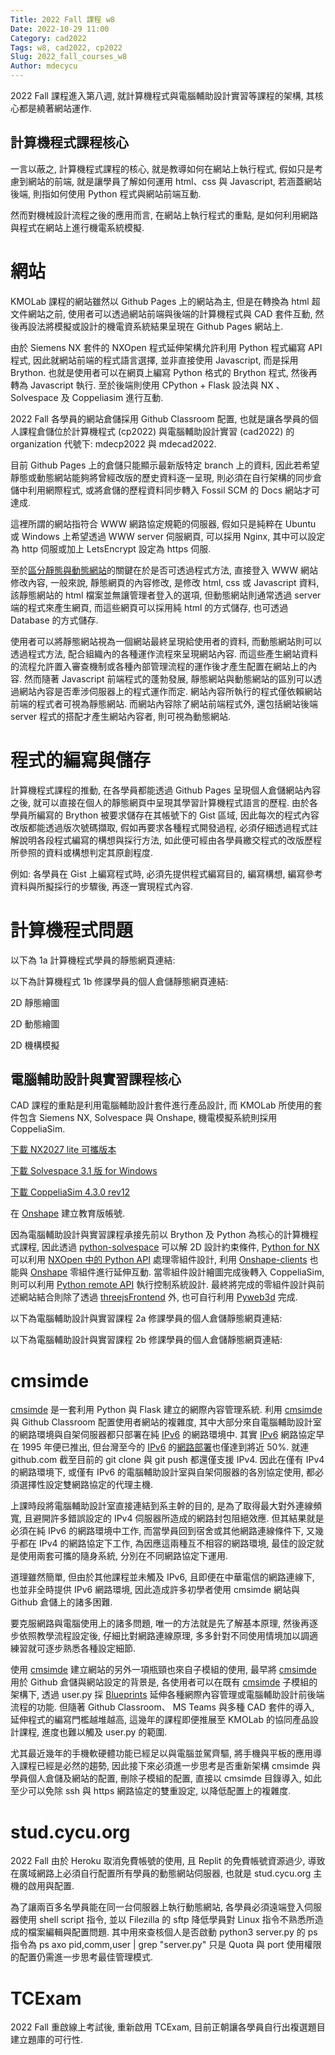 ```yaml
---
Title: 2022 Fall 課程 w8
Date: 2022-10-29 11:00
Category: cad2022
Tags: w8, cad2022, cp2022
Slug: 2022_fall_courses_w8
Author: mdecycu
---
```


2022 Fall 課程進入第八週, 就計算機程式與電腦輔助設計實習等課程的架構, 其核心都是繞著網站運作.

<!-- PELICAN_END_SUMMARY -->

計算機程式課程核心
----

一言以蔽之, 計算機程式課程的核心, 就是教導如何在網站上執行程式, 假如只是考慮到網站的前端, 就是讓學員了解如何運用 html、css 與 Javascript, 若涵蓋網站後端, 則指如何使用 Python 程式與網站前端互動.

然而對機械設計流程之後的應用而言, 在網站上執行程式的重點, 是如何利用網路與程式在網站上進行機電系統模擬.

網站
====

KMOLab 課程的網站雖然以 Github Pages 上的網站為主, 但是在轉換為 html 超文件網站之前, 使用者可以透過網站前端與後端的計算機程式與 CAD 套件互動, 然後再設法將模擬或設計的機電資系統結果呈現在 Github Pages 網站上.

由於 Siemens NX 套件的 NXOpen 程式延伸架構允許利用 Python 程式編寫 API 程式, 因此就網站前端的程式語言選擇, 並非直接使用 Javascript, 而是採用 Brython. 也就是使用者可以在網頁上編寫 Python 格式的 Brython 程式, 然後再轉為 Javascript 執行. 至於後端則使用 CPython + Flask 設法與 NX 、Solvespace 及 Coppeliasim 進行互動.

2022 Fall 各學員的網站倉儲採用 Github Classroom 配置, 也就是讓各學員的個人課程倉儲位於計算機程式 (cp2022) 與電腦輔助設計實習 (cad2022) 的 organization 代號下: mdecp2022 與 mdecad2022.

目前 Github Pages 上的倉儲只能顯示最新版特定 branch 上的資料, 因此若希望靜態或動態網站能夠將曾經改版的歷史資料逐一呈現, 則必須在自行架構的同步倉儲中利用網際程式, 或將倉儲的歷程資料同步轉入 Fossil SCM 的 Docs 網站才可達成.

這裡所謂的網站指符合 WWW 網路協定規範的伺服器, 假如只是純粹在 Ubuntu 或 Windows 上希望透過 WWW server 伺服網頁, 可以採用 Nginx, 其中可以設定為 http 伺服或加上  LetsEncrypt 設定為 https 伺服.

至於[區分靜態與動態網站]的關鍵在於是否可透過程式方法, 直接登入 WWW 網站修改內容, 一般來說, 靜態網頁的內容修改, 是修改 html, css 或 Javascript 資料, 該靜態網站的 html 檔案並無讓管理者登入的選項, 但動態網站則通常透過 server 端的程式來產生網頁, 而這些網頁可以採用純 html 的方式儲存, 也可透過 Database 的方式儲存.

使用者可以將靜態網站視為一個網站最終呈現給使用者的資料, 而動態網站則可以透過程式方法, 配合組織內的各種運作流程來呈現網站內容. 而這些產生網站資料的流程允許置入審查機制或各種內部管理流程的運作後才產生配置在網站上的內容. 然而隨著 Javascript 前端程式的蓬勃發展, 靜態網站與動態網站的區別可以透過網站內容是否牽涉伺服器上的程式運作而定. 網站內容所執行的程式僅依賴網站前端的程式者可視為靜態網站.
而網站內容除了網站前端程式外, 還包括網站後端 server 程式的搭配才產生網站內容者, 則可視為動態網站.

[區分靜態與動態網站]: https://www.wix.com/blog/2021/11/static-vs-dynamic-website/

程式的編寫與儲存
====

計算機程式課程的推動, 在各學員都能透過 Github Pages 呈現個人倉儲網站內容之後, 就可以直接在個人的靜態網頁中呈現其學習計算機程式語言的歷程. 由於各學員所編寫的 Brython 被要求儲存在其帳號下的 Gist 區域, 因此每次的程式內容改版都能透過版次號碼擷取, 假如再要求各種程式開發過程, 必須仔細透過程式註解說明各段程式編寫的構想與採行方法, 如此便可經由各學員繳交程式的改版歷程所參照的資料或構想判定其原創程度.

例如: 各學員在 Gist 上編寫程式時, 必須先提供程式編寫目的, 編寫構想, 編寫參考資料與所擬採行的步驟後, 再逐一實現程式內容. 

計算機程式問題
====
<script src="./../cmsimde/static/brython.js">
</script>
<script src="./../cmsimde/static/brython_stdlib.js"></script>
<script>
window.onload=function(){
brython({debug:1, pythonpath:['./../cmsimde/static/','./../downloads/py/']});
}
</script>
以下為 1a 計算機程式學員的靜態網頁連結:
<p id="brython_div1"></p>
<script type="text/python3">
# 從 Brython 的 browser 模組導入 document 與 html 程式庫
from browser import document, html

# 利用 document 物件, 以索引 "brython_div1" 取得已經位於 html 網頁中 id="brython_div1" 的位置, 且對應到 brython_div1 變數
brython_div1 = document["brython_div1"]
# 可以用三個單引號或三個雙引號標註多行註解
# 其中的 html 物件有許多建立 html 超文件內容的方法, 以下分別建立
# BUTTON 按鈕, BR 跳行 (break), 以及 A 網站連結 (Anchor)
# <= 是 Brython 程式語言的特殊符號, 專用於將 html 超文件資料送給網頁對應變數
"""
brython_div1 <= html.BUTTON("hello")
brython_div1 <= html.BR()
brython_div1 <= html.A("google", href="https://google.com")
"""
try:
    c = document.query["c"]
except:
    c = "1a"
# 將 1b.txt 資料從 Github Pages 網頁中取下
url = "https://mde.tw/studlist/2022fall/" + c + ".txt"
# 利用 open() 開啟網頁, 利用 read() 讀取網頁內容
# 然後利用 split() 方法, 利用跳行符號對資料進行切割, 切割後的資料結構為 list
# list 資料結構以 [] 區隔, 表示資料為數列, 其起始的索引值為 0
data = open(url).read().split("\n")
# 將每一位學員的靜態網頁共同的網路連結部分設為字串, 且與 mdecp2022 變數對應
mdecp2022 = "https://mdecp2022.github.io/site-"
# 因為取下的資料第一筆為標題, 而最後一筆為空字串, 可以利用 Brython 的數列索引取值範圍將索引 0 與最後一個數列值去除
data = data[1:-1]
# 利用 for 重複迴圈逐一取出 data 數列中的值, 然後以 \t, 也就是 tab 符號切割
count = 0
for i in data:
    count += 1
    stud = i.split("\t")
    # 第一欄位為學號
    stud_num = stud[0]
    # 第二欄未為 github 帳號
    try:
         github_acc = stud[1]
    except:
        github_acc = stud_num
    # 將靜態網頁共同連結的變數與各自的 github 帳號, 組成完整的各學員靜態網頁連結
    site = mdecp2022 + github_acc
    # 利用 A 物件產生連結, 然後放入 id="brython_div1 所在的網頁位置
    link = html.A(stud_num, href=site)
    brython_div1 <= link
    # 每一筆資料列出後, 以 break 標註跳行
    # 每一行列出五筆資料後, 跳行
    brython_div1 <= " "
    if count % 5 == 0:
        brython_div1 <= html.BR()
</script>

以下為計算機程式 1b 修課學員的個人倉儲靜態網頁連結:

<p id="brython_div2"></p>
<script type="text/python3">
# 從 Brython 的 browser 模組導入 document 與 html 程式庫
from browser import document, html

# 利用 document 物件, 以索引 "brython_div2" 取得已經位於 html 網頁中 id="brython_div2" 的位置, 且對應到 brython_div2 變數
brython_div2 = document["brython_div2"]
# 可以用三個單引號或三個雙引號標註多行註解
# 其中的 html 物件有許多建立 html 超文件內容的方法, 以下分別建立
# BUTTON 按鈕, BR 跳行 (break), 以及 A 網站連結 (Anchor)
# <= 是 Brython 程式語言的特殊符號, 專用於將 html 超文件資料送給網頁對應變數
"""
brython_div2 <= html.BUTTON("hello")
brython_div2 <= html.BR()
brython_div2 <= html.A("google", href="https://google.com")
"""
try:
    c = document.query["c"]
except:
    c = "1a"
c = "1b"
# 將 1b.txt 資料從 Github Pages 網頁中取下
url = "https://mde.tw/studlist/2022fall/" + c + ".txt"
# 利用 open() 開啟網頁, 利用 read() 讀取網頁內容
# 然後利用 split() 方法, 利用跳行符號對資料進行切割, 切割後的資料結構為 list
# list 資料結構以 [] 區隔, 表示資料為數列, 其起始的索引值為 0
data = open(url).read().split("\n")
# 將每一位學員的靜態網頁共同的網路連結部分設為字串, 且與 mdecp2022 變數對應
mdecp2022 = "https://mdecp2022.github.io/site-"
# 因為取下的資料第一筆為標題, 而最後一筆為空字串, 可以利用 Brython 的數列索引取值範圍將索引 0 與最後一個數列值去除
data = data[1:-1]
# 利用 for 重複迴圈逐一取出 data 數列中的值, 然後以 \t, 也就是 tab 符號切割
count = 0
for i in data:
    count += 1
    stud = i.split("\t")
    # 第一欄位為學號
    stud_num = stud[0]
    # 第二欄未為 github 帳號
    try:
         github_acc = stud[1]
    except:
        github_acc = stud_num
    # 將靜態網頁共同連結的變數與各自的 github 帳號, 組成完整的各學員靜態網頁連結
    site = mdecp2022 + github_acc
    # 利用 A 物件產生連結, 然後放入 id="brython_div21 所在的網頁位置
    link = html.A(stud_num, href=site)
    brython_div2 <= link
    # 每一筆資料列出後, 以 break 標註跳行
    # 每一行列出五筆資料後, 跳行
    brython_div2 <= " "
    if count % 5 == 0:
        brython_div2 <= html.BR()
</script>

2D 靜態繪圖

<p id="usa_flag"></p>
<script type="text/python3">
# 畫美國國旗
# 根據 https://en.wikipedia.org/wiki/Flag_of_the_United_States#Specifications 規格繪圖
# 導入 doc
from browser import document as doc
# 以下將利用 html 產生所需的繪圖畫布
from browser import html
# 利用 math 函式庫執行三角函數運算
import math
# height = 1, width = 1.9
width = 600
height = int(600/1.9)
canvas = html.CANVAS(width = width, height = height)
#canvas.style = {"width": "100%"}
canvas.id = "taiwan_flag"
# 將圖畫至 id 為 brython_div 的 cnavas 標註
brython_div = doc["usa_flag"]
brython_div <= canvas
# 準備繪圖畫布
canvas = doc["taiwan_flag"]
ctx = canvas.getContext("2d")

# 進行座標轉換, x 軸不變, y 軸反向且移動 canvas.height 單位光點
# ctx.setTransform(1, 0, 0, -1, 0, canvas.height)

# 以下採用 canvas 原始座標繪圖
flag_w = canvas.width
flag_h = canvas.height

# 先畫滿地紅
ctx.fillStyle='#B31942'
ctx.fillRect(0,0,flag_w,flag_h)

# 6 條白色長方形
# 每條高度 height/13
ctx.fillStyle ='#FFFFFF'
white_height = int(height/13)
whitex = 0
whitey = white_height
white_width = width
for i in range(6):
    ctx.fillRect(whitex, whitey+i*2*white_height, white_width, white_height)

# 藍色區域
blue_height = int(height*7/13)
blue_width = int(width*2/5)
bluex = 0
bluey = 0
ctx.fillStyle ='#0A3161'
ctx.fillRect(bluex, bluey, blue_width, blue_height)

# 建立畫直線函式
def draw_line(x1, y1, x2, y2, color="#ff0000"):
    ctx.beginPath()
    ctx.moveTo(x1, y1)
    ctx.lineTo(x2, y2)
    ctx.strokeStyle = color
    ctx.stroke()

# 測試畫直線函式功能
#draw_line(10, 10, 100, 100)

# 定義角度轉換為徑度變數
deg = math.pi/180.

# 建立五星繪圖函式
#x, y 為中心, r 為半徑, angle 旋轉角, solid 空心或實心, color 顏色
def star(x, y, r, angle=0, solid=False, color="#ff0000"):
    #以 x, y 為圓心, 計算五個外點
    # 圓心到水平線距離
    a = r*math.cos(72*deg)
    # a 頂點向右到內點距離
    b = (r*math.cos(72*deg)/math.cos(36*deg))*math.sin(36*deg)
    # 利用畢氏定理求內點半徑
    rin = math.sqrt(a*a + b*b)
    # 查驗 a, b 與 rin
    #print(a, b, rin)
    if solid:
        ctx.beginPath()
    # angle 角度先轉 360/10, 讓五星對正
    angle = angle + 360/10
    for i in range(5):
        xout = (x + r*math.sin((360/5)*deg*i+angle*deg))
        yout = (y + r*math.cos((360/5)*deg*i+angle*deg))
        # 外點增量 + 1
        xout2 = x + r*math.sin((360/5)*deg*(i+1)+angle*deg)
        yout2 = y + r*math.cos((360/5)*deg*(i+1)+angle*deg)
        xin = x + rin*math.sin((360/5)*deg*i+36*deg+angle*deg)
        yin = y + rin*math.cos((360/5)*deg*i+36*deg+angle*deg)
        # 查驗外點與內點座標
        #print(xout, yout, xin, yin)
        if solid:
            # 填色
            if i==0:
                ctx.moveTo(xout, yout)
                ctx.lineTo(xin, yin)
                ctx.lineTo(xout2, yout2)
            else:
                ctx.lineTo(xin, yin)
                ctx.lineTo(xout2, yout2)
        else:
            # 空心
            draw_line(xout, yout, xin, yin, color)
            # 畫空心五芒星, 無關畫線次序, 若實心則與畫線次序有關
            draw_line(xout2, yout2, xin, yin, color)
    if solid:
        ctx.fillStyle = color
        ctx.fill()

# 白色五星
white = "#FFFFFF"
# 單數排白色五星
star1x = int(blue_width/12)
star1y = int(blue_height/10)
star_radius = int(white_height*4/5/2)
# 沿 x 方向有 6 顆白色五星
# 沿 y 方向有 5 顆白色五星
inc1x = int(2*blue_width/12)
inc1y = int(2*blue_height/10)
for i in range(6):
    for j in range(5):
        star(star1x+i*inc1x, star1y+j*inc1y, star_radius, solid=True, color=white)
# 雙數排白色五星
star2x = int(blue_width/12 + blue_width/12)
star2y = int(blue_height/10 + blue_height/10)
# 沿 x 方向有 5 顆白色五星
# 沿 y 方向有 4 顆白色五星
for i in range(5):
    for j in range(4):
        star(star2x+i*inc1x, star2y+j*inc1y, star_radius, solid=True, color=white)
</script>
<script src="./../cmsimde/static/Cango-24v03-min.js"></script>
<script src="./../cmsimde/static/CangoAxes-6v01-min.js"></script>
<script src="./../cmsimde/static/gearUtils-09.js"></script>
<script src="./../cmsimde/static/SVGpathUtils-6v03-min.js"></script>
<p id="spurgear"></p>
<script type="text/python3">
# Spur Gear in Cango and gearUtils-09.js
from browser import document as doc
from browser import html
from browser import window
import browser.timer
import math
# 利用 html 建立一個 CANVAS 標註物件, 與變數 canvas 對應
canvas = html.CANVAS(width = 600, height = 400)
# 將 canvas 標註的 id 設為 "cango_gear"
canvas.id = "cango_gear"
# 將 document 中 id 為 "spurgear" 的標註
# 設為與 brython_div 變數對應
brython_div = doc["spurgear"]
# 將 canvas 標註放入 brython_div 所在位置
brython_div <= canvas
# 將頁面中 id 為 cango_gear 的 CANVAS 設為與 canvas 對應
canvas = doc["cango_gear"]
# convert Javascript objects to Brython variables
cango = window.Cango.new
circle = window.circle.new
shape = window.Shape.new
path = window.Path.new
creategeartooth = window.createGearTooth.new
svgsegs = window.SVGsegs.new
# 經由 Cango 轉換成 Brython 的 cango
# 指定將圖畫在 id="cango_gear" 的 canvas 上
cgo = cango("cango_gear")
# 以下將要使用 gearUtils-09.js 畫出正齒輪外形
# 假設齒數為 25
num = 25
# 利用 gearUtils-09 產生單一齒輪外形資料
tooth = creategeartooth(10, num, 20)
# 在 Cango 中, 只有 SVG 才能 rotate, appendPath 或 joinPath
# 將齒輪外形轉為 SVG segment
toothSVG = svgsegs(tooth)
path1 = path(toothSVG.scale(1), {"degs": 45, "x": 100, "y": 100, "strokeColor": "#606060"})
#print(path1)
# SVG list
circle = circle(50)
#print(circle)
circleSVG = svgsegs(circle)
#print(circleSVG)
# 若將 circleSVG 轉為 Cango path, 則可以用 cgo.render()
#circlePath = path(circleSVG, {"x": 100, "y": 100, "strokeColor": "#606060"})
#cgo.render(circlePath)
# svgsegs 資料可以 joinPath 或 appendPath
# joinPath 按照頭尾順序銜接
# appendPath 則無順序銜接
# 從 toothSVG 複製出單齒 SVG 資料
one = toothSVG.dup()
# 以照齒數, 逐一複製並附加在原單齒資料中
# 第一齒的資料已經在 toothSVG 中, 因此重複迴圈從 1 開始
for i in range(1, num):
    newSVG = one.rotate(360*i/num)
    toothSVG = toothSVG.appendPath(newSVG)
# 將 SVG 轉為 path 資料
#gear = path(toothSVG, {"x": 150, "y": 150, "strokeColor": "#606060"})
# path 資料可以透過 cgo.render()顯示繪圖物件
#cgo.render(gear)
# 當 circle 接外齒使用 appendPath
toothSVG = toothSVG.appendPath(circleSVG)
#print(toothSVG)
spurPath = path(toothSVG, {"x": 150, "y": 150, "strokeColor": "#606060"})
cgo.render(spurPath)
</script>
2D 動態繪圖
<p id="tetris"></p>
<script type="text/python3">
# from https://levelup.gitconnected.com/writing-tetris-in-python-2a16bddb5318
# 改為可自動執行模式
import random
# 以下為 Brython 新增
from browser import document as doc
from browser import html
import browser.timer

def intersects(game_field, x, y, game_width, game_height, game_figure_image):
    intersection = False
    for i in range(4):
        for j in range(4):
            if i * 4 + j in game_figure_image:
                if i + y > game_height - 1 or \
                        j + x > game_width - 1 or \
                        j + x < 0 or \
                        game_field[i + y][j + x] > 0:
                    intersection = True
    return intersection

def simulate(game_field, x, y, game_width, game_height, game_figure_image):
    while not intersects(game_field, x, y, game_width, game_height, game_figure_image):
        y += 1
    y -= 1

    height = game_height
    holes = 0
    filled = []
    breaks = 0
    for i in range(game_height-1, -1, -1):
        it_is_full = True
        prev_holes = holes
        for j in range(game_width):
            u = '_'
            if game_field[i][j] != 0:
                u = "x"
            for ii in range(4):
                for jj in range(4):
                    if ii * 4 + jj in game_figure_image:
                        if jj + x == j and ii + y == i:
                            u = "x"

            if u == "x" and i < height:
                height = i
            if u == "x":
                filled.append((i, j))
                for k in range(i, game_height):
                    if (k, j) not in filled:
                        holes += 1
                        filled.append((k,j))
            else:
                it_is_full = False
        if it_is_full:
            breaks += 1
            holes = prev_holes

    return holes, game_height-height-breaks

def best_rotation_position(game_field, game_figure, game_width, game_height):
    best_height = game_height
    best_holes = game_height*game_width
    best_position = None
    best_rotation = None

    for rotation in range(len(game_figure.figures[game_figure.type])):
        fig = game_figure.figures[game_figure.type][rotation]
        for j in range(-3, game_width):
            if not intersects(
                    game_field,
                    j,
                    0,
                    game_width,
                    game_height,
                    fig):
                holes, height = simulate(
                    game_field,
                    j,
                    0,
                    game_width,
                    game_height,
                    fig
                )
                if best_position is None or best_holes > holes or \
                    best_holes == holes and best_height > height:
                    best_height = height
                    best_holes = holes
                    best_position = j
                    best_rotation = rotation
    return best_rotation, best_position

# 建立一個自動執行的函式
# step 1
'''
def run_ai():
    game.rotate()
'''
#step 2
def run_ai(game_field, game_figure, game_width, game_height):
    rotation, position = best_rotation_position(game_field, game_figure, game_width, game_height)
    if game_figure.rotation != rotation:
        game.rotate()
    elif game_figure.x < position:
        game.go_side(1)
    elif game_figure.x > position:
        game.go_side(-1)
    else:
        game.go_space()

# 利用 html 建立一個 CANVAS 標註物件, 與變數 canvas 對應
canvas = html.CANVAS(width = 400, height = 500, id="canvas")
brython_div = doc["tetris"]
brython_div <= canvas
ctx = canvas.getContext("2d")

colors = [
    (0, 0, 0),
    (120, 37, 179),
    (100, 179, 179),
    (80, 34, 22),
    (80, 134, 22),
    (180, 34, 22),
    (180, 34, 122),
]


class Figure:
    x = 0
    y = 0

    figures = [
        [[1, 5, 9, 13], [4, 5, 6, 7]],
        [[4, 5, 9, 10], [2, 6, 5, 9]],
        [[6, 7, 9, 10], [1, 5, 6, 10]],
        [[1, 2, 5, 9], [0, 4, 5, 6], [1, 5, 9, 8], [4, 5, 6, 10]],
        [[1, 2, 6, 10], [5, 6, 7, 9], [2, 6, 10, 11], [3, 5, 6, 7]],
        [[1, 4, 5, 6], [1, 4, 5, 9], [4, 5, 6, 9], [1, 5, 6, 9]],
        [[1, 2, 5, 6]],
    ]

    def __init__(self, x, y):
        self.x = x
        self.y = y
        self.type = random.randint(0, len(self.figures) - 1)
        self.color = random.randint(1, len(colors) - 1)
        self.rotation = 0

    def image(self):
        return self.figures[self.type][self.rotation]

    def rotate(self):
        self.rotation = (self.rotation + 1) % len(self.figures[self.type])


class Tetris:
    level = 2
    score = 0
    state = "start"
    field = []
    height = 0
    width = 0
    x = 100
    y = 60
    zoom = 20
    figure = None

    def __init__(self, height, width):
        self.height = height
        self.width = width
        self.field = []
        self.score = 0
        self.state = "start"
        for i in range(height):
            new_line = []
            for j in range(width):
                # 起始時每一個都填入 0
                new_line.append(0)
            self.field.append(new_line)

    def new_figure(self):
        self.figure = Figure(3, 0)

    def intersects(self):
        intersection = False
        for i in range(4):
            for j in range(4):
                if i * 4 + j in self.figure.image():
                    # block 到達底部, 左右兩邊界, 或該座標有其他 block
                    if i + self.figure.y > self.height - 1 or \
                            j + self.figure.x > self.width - 1 or \
                            j + self.figure.x < 0 or \
                            self.field[i + self.figure.y][j + self.figure.x] > 0:
                        intersection = True
        return intersection

    def break_lines(self):
        lines = 0
        for i in range(1, self.height):
            zeros = 0
            for j in range(self.width):
                if self.field[i][j] == 0:
                    zeros += 1
            if zeros == 0:
                lines += 1
                for i1 in range(i, 1, -1):
                    for j in range(self.width):
                        self.field[i1][j] = self.field[i1 - 1][j]
        self.score += lines ** 2

    def go_space(self):
        while not self.intersects():
            self.figure.y += 1
        self.figure.y -= 1
        self.freeze()

    def go_down(self):
        self.figure.y += 1
        if self.intersects():
            self.figure.y -= 1
            self.freeze()

    def freeze(self):
        for i in range(4):
            for j in range(4):
                if i * 4 + j in self.figure.image():
                    self.field[i + self.figure.y][j + self.figure.x] = self.figure.color
        self.break_lines()
        self.new_figure()
        if self.intersects():
            self.state = "gameover"

    def go_side(self, dx):
        old_x = self.figure.x
        self.figure.x += dx
        if self.intersects():
            self.figure.x = old_x

    def rotate(self):
        old_rotation = self.figure.rotation
        self.figure.rotate()
        if self.intersects():
            self.figure.rotation = old_rotation

# Define some colors
# from https://stackoverflow.com/questions/3380726/converting-a-rgb-color-tuple-to-a-six-digit-code
BLACK = '#%02x%02x%02x' % (0, 0, 0)
WHITE = '#%02x%02x%02x' % (255, 255, 255)
GRAY = '#%02x%02x%02x' % (128, 128, 128)
RED = '#%02x%02x%02x' % (255, 0, 0)

done = False
fps = 5
game = Tetris(20, 10)
counter = 0

pressing_down = False

def key_down(eve):
    key = eve.keyCode
    #if event.type == pygame.QUIT:
    # 32 is pause
    if key == 32:
        done = True
    # 82 is r key to rotate
    if key == 82:
        game.rotate()
    # 40 is down key
    if key == 40:
        pressing_down = True
    # 37 is left key
    if key == 37:
        game.go_side(-1)
    # 39 is right key
    if key == 39:
        game.go_side(1)
    # 68 is d key to move block to bottom
    if key == 68:
        game.go_space()
    # 27 is escape
    # reset the game
    if key == 27:
        # clear the previous score
        ctx.fillStyle = WHITE
        ctx.fillRect( 100, 0, 200, 50)
        game.__init__(20, 10)

def key_up(eve):
    key = eve.keyCode
    # 40 is down key
    if key == 40:
        pressing_down = False

#while not done:
def do_game():
    global counter
    if game.figure is None:
        game.new_figure()
    counter += 1
    if counter > 100000:
        counter = 0
    if counter % (fps // game.level // 2) == 0 or pressing_down:
        if game.state == "start":
            game.go_down()
            run_ai(game.field, game.figure, game.width, game.height)
    
    for i in range(game.height):
        for j in range(game.width):
            ctx.fillStyle = WHITE
            #ctx.scale(game.zoom, game.zoom)
            ctx.fillRect(game.x + game.zoom * j, game.y + game.zoom * i, game.zoom, game.zoom)
            if game.field[i][j] > 0:
                ctx.fillStyle = '#%02x%02x%02x' % colors[game.field[i][j]]
                ctx.fillRect(game.x + game.zoom * j + 1, game.y + game.zoom * i + 1, game.zoom - 2, game.zoom - 1)
            ctx.lineWidth = 1
            ctx.strokeStyle = GRAY
            ctx.beginPath()
            ctx.rect(game.x + game.zoom * j, game.y + game.zoom * i, game.zoom, game.zoom)
            ctx.stroke()
    if game.figure is not None:
        for i in range(4):
            for j in range(4):
                p = i * 4 + j
                if p in game.figure.image():
                    ctx.fillStyle = '#%02x%02x%02x' % colors[game.figure.color]
                    ctx.fillRect(game.x + game.zoom * (j + game.figure.x) + 1,
                                      game.y + game.zoom * (i + game.figure.y) + 1,
                                      game.zoom - 2, game.zoom - 2)

# score and Game Over scripts from https://s40723245.github.io/wcm2022
    # 宣告文字的大小為36px
    ctx.font = '36px serif'
    # 宣告文字顏色為黑色
    ctx.fillStyle = BLACK
    # 將分數顯示在遊戲區上方, 座標為(10, 50), 並設定變數為text
    ctx.fillText('Score:'+ str(game.score), 10,50)
    
    # 宣告變數int = 1 ，如果分數大於int，則畫布清掉原本的分數填上新的得分分數
    int = 1
    if game.score >= int:
        ctx.fillStyle = WHITE
        ctx.fillRect( 100, 0, 200, 50)
        ctx.fillStyle = BLACK
        ctx.fillText(str(game.score), 108,50)
    
    # 如果遊戲狀態為gameover，顯示Game Over及Press ESC，並將文字設定為紅色
    if game.state == "gameover":
        ctx.fillStyle = RED
        ctx.fillText("Game Over", 100, 200)
        ctx.fillText("Press ESC", 105, 265)
        ctx.fillStyle = WHITE
        ctx.fillRect( 100, 0, 200, 50)
        game.__init__(20, 10)

doc.addEventListener("keydown", key_down)
doc.addEventListener("keyup", key_up)
browser.timer.set_interval(do_game, fps)
</script>
2D 機構模擬
<script src="./../cmsimde/static/sylvester.js"></script>
<script src="./../cmsimde/static/PrairieDraw.js"></script>

<p id="fourbar"></p>
<script type="text/python3">
# make canvas 600x400
from browser import document as doc
from browser import window
from browser import timer
from browser import html
import math

# 建立 fourbar canvas
canvas = html.CANVAS(width = 600, height = 400)
canvas.id = "fourbar1"
brython_div = doc["fourbar"]
brython_div <= canvas
# 準備繪圖畫布
canvas = doc["fourbar1"]

# 建立 buttons
brython_div <= html.BUTTON("啟動", id="power")
brython_div <= html.BUTTON("反向", id="reverse")

# 利用 window 擷取 PrairieDraw 程式庫變數物件, 然後以 JSConstructor 函式轉為 Brython 變數
pdraw = window.PrairieDraw.new
# 利用 window 擷取 PrairieDrawAnim 程式庫變數物件, 然後以 JSConstructor 函式轉為 Brython 變數
PrairieDrawAnim = window.PrairieDrawAnim.new

# 利用 window 擷取 sylvester 程式庫變數物件 Vector, 並將其 create 方法直接轉為 Brython 變數
# 在 sylvester 中的 $V 簡化變數無法直接在 Brython 程式中引用
vector = window.Vector.create.new
 
# 在 "fourbar" 畫布中建立 panim 動態模擬案例
panim = PrairieDrawAnim("fourbar1")

# 平面連桿繪圖以 t = 0 起始
t = 0
# 控制轉動方向變數
direction = True
 
# 繪製不同 t 時間下的平面連桿
def draw():
    global t, direction, fast
    # 設定模擬繪圖範圍
    panim.setUnits(6, 6)
    # 設定箭頭線寬
    panim.setProp("arrowLineWidthPx",2)
 
    # 起始變數設定
    omega = 1
    length_bar1 = 1
    length_bar2 = 26/18
    length_bar3 = 2
    length_base = 40/18
    time = 0
 
    # 畫出地面直線
    G = vector([0, -0.5])
    panim.ground(G, vector([0, 1]), 10)
 
    # 連桿長度與角度計算
    A = t*omega # "theta"
    AD = length_bar1 #length of left bar
    AB = length_base #distance between two stationary pivots
    BC = length_bar3 #length of right bar
    CD = length_bar2 #length of middle bar
    BD = math.sqrt(AD*AD + AB*AB - 2*AD*AB*math.cos(A))
    C = math.acos((BC*BC + CD*CD - BD*BD)/(2*BC*CD))
    ABD = math.asin(CD * math.sin(C) / BD)
    DBC = math.asin(AD * math.sin(A) / BD)
    B = ABD + DBC
    D = math.pi - B - C
 
    # draw pivot
    pivot_left = vector([AB/-2, 0])
    pivot_right = vector([AB/2, 0])
    panim.pivot(vector([pivot_left.e(1), -0.5]), pivot_left, 0.5)
    panim.pivot(vector([pivot_right.e(1), -0.5]), pivot_right, 0.5)
 
    # 儲存轉換矩陣
    panim.save()
    #FIRST BAR
    panim.translate(pivot_left)
    panim.rotate(A)
    panim.rod(vector([0,0]), vector([AD,0]), 0.25)
    panim.point(vector([0,0]))
 
    #SECOND BAR
    panim.translate(vector([AD,0]))
    panim.rotate(A*-1)  #"undo" the original A rotation
    panim.rotate(D)     #rotate by D only
    panim.rod(vector([0,0]), vector([CD,0]), 0.25)
    panim.point(vector([0,0]))
 
    #THIRD BAR
    panim.translate(vector([CD,0]))
    panim.rotate(math.pi+C)
    panim.rod(vector([0,0]), vector([BC,0]), 0.25)
    panim.point(vector([0,0]))
    # 回復原先的轉換矩陣
    panim.restore()
 
    panim.point(vector([pivot_right.e(1), 0]))
    # 時間增量
    if direction == True:
        t += 0.08
    else:
        t += -0.08
 
# 先畫出 t = 0 的連桿機構
draw()
 
# 將 anim 設為 None
anim = None
 
def launchAnimation(ev):
    global anim
    # 初始啟動, anim 為 None
    if anim is None:
        # 每 0.08 秒執行一次 draw 函式繪圖
        anim = timer.set_interval(draw, 80)
        # 初始啟動後, 按鈕文字轉為"暫停"
        doc['power'].text = '暫停'
    elif anim == 'hold':
        # 當 anim 為 'hold' 表示曾經暫停後的啟動, 因此持續以 set_interval() 持續旋轉, 且將 power 文字轉為"暫停"
        anim = timer.set_interval(draw, 80)
        doc['power'].text = '暫停'
    else:
        # 初始啟動後, 使用者再按 power, 此時 anim 非 None 也不是 'hold', 因此會執行 clear_interval() 暫停
        # 且將 anim 變數設為 'hold', 且 power 文字轉為"繼續"
        timer.clear_interval(anim)
        anim = 'hold'
        doc['power'].text = '繼續'
 
def reverse(ev):
    global anim, direction
    # 當 anim 為 hold 時, 按鈕無效
    if anim != "hold":
        if direction == True:
            direction = False
        else:
            direction = True
 
doc["power"].bind("click", launchAnimation)
doc["reverse"].bind("click", reverse)
</script>

電腦輔助設計與實習課程核心
----

CAD 課程的重點是利用電腦輔助設計套件進行產品設計, 而 KMOLab 所使用的套件包含 Siemens NX, Solvespace 與 Onshape, 機電模擬系統則採用 CoppeliaSim.

[下載 NX2027 lite 可攜版本]

[下載 Solvespace 3.1 版 for Windows]

[下載 CoppeliaSim 4.3.0 rev12]

在 [Onshape] 建立教育版帳號.

[下載 NX2027 lite 可攜版本]: https://nfuedu.sharepoint.com/:u:/s/cad2022/EclS-NMhqJ9JvCa-pIQ_jMsBOLhmGLdxH5xv7JH8CHQMug?e=SMFg8L
[下載 Solvespace 3.1 版 for Windows]: https://github.com/solvespace/solvespace/releases/download/v3.1/solvespace.exe
[Onshape]: https://www.onshape.com/en/education/
[下載 CoppeliaSim 4.3.0 rev12]: https://nfuedu.sharepoint.com/:u:/s/cad2022/EWdB5MhlZRJKjt5UiNRebR8BXb3xB2g0Bbg0JZHSNqpmLA?e=h5cEIV

因為電腦輔助設計與實習課程承接先前以 Brython 及 Python 為核心的計算機程式課程, 因此透過 [python-solvespace] 可以解 2D 設計約束條件, [Python for NX] 可以利用 [NXOpen 中的 Python API] 處理零組件設計, 利用 [Onshape-clients] 也能與 [Onshape] 零組件進行延伸互動. 當零組件設計繪圖完成後轉入 CoppeliaSim, 則可以利用 [Python remote API] 執行控制系統設計. 最終將完成的零組件設計與前述網站結合則除了透過 [threejsFrontend] 外, 也可自行利用 [Pyweb3d] 完成.

[python-solvespace]: https://pypi.org/project/python-solvespace/
[Python for NX]: https://mde.tw/content/Python%20for%20NX.html
[Onshape-clients]: https://github.com/onshape-public/onshape-clients
[NXOpen 中的 Python API]: https://docs.plm.automation.siemens.com/data_services/resources/nx/12/nx_api/custom/en_US/nxopen_python_ref/index.html
[Python remote API]: https://www.coppeliarobotics.com/helpFiles/en/remoteApiFunctionsPython.htm
[Pyweb3d]: https://github.com/mdecycu/pyweb3d
[threejsFrontend]: https://github.com/CoppeliaRobotics/threejsFrontend

以下為電腦輔助設計與實習課程 2a 修課學員的個人倉儲靜態網頁連結:

<p id="brython_div3"></p>
<script type="text/python3">
# 從 Brython 的 browser 模組導入 document 與 html 程式庫
from browser import document, html

# 利用 document 物件, 以索引 "brython_div3" 取得已經位於 html 網頁中 id="brython_div3" 的位置, 且對應到 brython_div3 變數
brython_div3 = document["brython_div3"]
# 可以用三個單引號或三個雙引號標註多行註解
# 其中的 html 物件有許多建立 html 超文件內容的方法, 以下分別建立
# BUTTON 按鈕, BR 跳行 (break), 以及 A 網站連結 (Anchor)
# <= 是 Brython 程式語言的特殊符號, 專用於將 html 超文件資料送給網頁對應變數
"""
brython_div3 <= html.BUTTON("hello")
brython_div3 <= html.BR()
brython_div3 <= html.A("google", href="https://google.com")
"""
try:
    c = document.query["c"]
except:
    c = "1a"
c = "2a"
# 將 1b.txt 資料從 Github Pages 網頁中取下
url = "https://mde.tw/studlist/2022fall/" + c + ".txt"
# 利用 open() 開啟網頁, 利用 read() 讀取網頁內容
# 然後利用 split() 方法, 利用跳行符號對資料進行切割, 切割後的資料結構為 list
# list 資料結構以 [] 區隔, 表示資料為數列, 其起始的索引值為 0
data = open(url).read().split("\n")
# 將每一位學員的靜態網頁共同的網路連結部分設為字串, 且與 mdecad2022 變數對應
mdecad2022 = "https://mdecad2022.github.io/site-"
# 因為取下的資料第一筆為標題, 而最後一筆為空字串, 可以利用 Brython 的數列索引取值範圍將索引 0 與最後一個數列值去除
data = data[1:-1]
# 利用 for 重複迴圈逐一取出 data 數列中的值, 然後以 \t, 也就是 tab 符號切割
count = 0
for i in data:
    count += 1
    stud = i.split("\t")
    # 第一欄位為學號
    stud_num = stud[0]
    # 第二欄未為 github 帳號
    try:
        github_acc = stud[1]
        #print(stud_num, github_acc)
        # 若沒有找到 github 帳號, 以學號作為帳號
    except:
        github_acc = stud_num
    # 將靜態網頁共同連結的變數與各自的 github 帳號, 組成完整的各學員靜態網頁連結
    site = mdecad2022 + github_acc
    # 利用 A 物件產生連結, 然後放入 id="brython_div21 所在的網頁位置
    link = html.A(stud_num, href=site)
    brython_div3 <= link
    # 每一筆資料列出後, 以 break 標註跳行
    # 每一行列出五筆資料後, 跳行
    brython_div3 <= " "
    if count % 5 == 0:
        brython_div3 <= html.BR()
</script>

以下為電腦輔助設計與實習課程 2b 修課學員的個人倉儲靜態網頁連結:

<p id="brython_div4"></p>
<script type="text/python3">
# 從 Brython 的 browser 模組導入 document 與 html 程式庫
from browser import document, html

# 利用 document 物件, 以索引 "brython_div3" 取得已經位於 html 網頁中 id="brython_div3" 的位置, 且對應到 brython_div3 變數
brython_div3 = document["brython_div4"]
# 可以用三個單引號或三個雙引號標註多行註解
# 其中的 html 物件有許多建立 html 超文件內容的方法, 以下分別建立
# BUTTON 按鈕, BR 跳行 (break), 以及 A 網站連結 (Anchor)
# <= 是 Brython 程式語言的特殊符號, 專用於將 html 超文件資料送給網頁對應變數
"""
brython_div3 <= html.BUTTON("hello")
brython_div3 <= html.BR()
brython_div3 <= html.A("google", href="https://google.com")
"""
try:
    c = document.query["c"]
except:
    c = "1a"
c = "2b"
# 將 1b.txt 資料從 Github Pages 網頁中取下
url = "https://mde.tw/studlist/2022fall/" + c + ".txt"
# 利用 open() 開啟網頁, 利用 read() 讀取網頁內容
# 然後利用 split() 方法, 利用跳行符號對資料進行切割, 切割後的資料結構為 list
# list 資料結構以 [] 區隔, 表示資料為數列, 其起始的索引值為 0
data = open(url).read().split("\n")
# 將每一位學員的靜態網頁共同的網路連結部分設為字串, 且與 mdecad2022 變數對應
mdecad2022 = "https://mdecad2022.github.io/site-"
# 因為取下的資料第一筆為標題, 而最後一筆為空字串, 可以利用 Brython 的數列索引取值範圍將索引 0 與最後一個數列值去除
data = data[1:-1]
# 利用 for 重複迴圈逐一取出 data 數列中的值, 然後以 \t, 也就是 tab 符號切割
count = 0
for i in data:
    count += 1
    stud = i.split("\t")
    # 第一欄位為學號
    stud_num = stud[0]
    # 第二欄未為 github 帳號
    try:
        github_acc = stud[1]
        #print(stud_num, github_acc)
        # 若沒有找到 github 帳號, 以學號作為帳號
    except:
        github_acc = stud_num
    # 將靜態網頁共同連結的變數與各自的 github 帳號, 組成完整的各學員靜態網頁連結
    site = mdecad2022 + github_acc
    # 利用 A 物件產生連結, 然後放入 id="brython_div21 所在的網頁位置
    link = html.A(stud_num, href=site)
    brython_div3 <= link
    # 每一筆資料列出後, 以 break 標註跳行
    # 每一行列出五筆資料後, 跳行
    brython_div3 <= " "
    if count % 5 == 0:
        brython_div3 <= html.BR()
</script>

cmsimde
====

[cmsimde] 是一套利用 Python 與 Flask 建立的網際內容管理系統. 利用 [cmsimde] 與 Github Classroom 配置使用者網站的複雜度, 其中大部分來自電腦輔助設計室的網路環境與自架伺服器都只部署在純 [IPv6] 的網路環境中. 其實 [IPv6] 網路協定早在 1995 年便已推出, 但台灣至今的 [IPv6] 的[網路部署]也僅達到將近 50%. 就連 github.com 截至目前的 git clone 與 git push 都還僅支援 IPv4. 因此在僅有 IPv4 的網路環境下, 或僅有 IPv6 的電腦輔助設計室與自架伺服器的各別協定使用, 都必須選擇性設定雙網路協定的代理主機.

上課時段將電腦輔助設計室直接連結到系主幹的目的, 是為了取得最大對外連線頻寬, 且避開許多錯誤設定的 IPv4 伺服器所造成的網路封包阻絕效應. 但其結果就是必須在純 IPv6 的網路環境中工作, 而當學員回到宿舍或其他網路連線條件下, 又幾乎都在 IPv4 的網路協定下工作, 為因應這兩種互不相容的網路環境, 最佳的設定就是使用兩套可攜的隨身系統, 分別在不同網路協定下運用. 

道理雖然簡單, 但由於其他課程並未觸及 IPv6, 且即便在中華電信的網路連線下, 也並非全時提供 IPv6 網路環境, 因此造成許多初學者使用 cmsimde 網站與 Github 倉儲上的諸多困難.

要克服網路與電腦使用上的諸多問題, 唯一的方法就是先了解基本原理, 然後再逐步依照教學流程設定後, 仔細比對網路連線原理, 多多針對不同使用情境加以調適練習就可逐步熟悉各種設定細節.

使用 [cmsimde] 建立網站的另外一項瓶頸也來自子模組的使用, 最早將 [cmsimde] 用於 Github 倉儲與網站設定的背景是, 各使用者可以在既有 [cmsimde] 子模組的架構下, 透過 user.py 採 [Blueprints] 延伸各種網際內容管理或電腦輔助設計前後端流程的功能. 但隨著 Github Classroom、 MS Teams 與多種 CAD 套件的導入, 延伸程式的編寫門檻越堆越高, 這幾年的課程即便推展至 KMOLab 的協同產品設計課程, 進度也難以觸及 user.py 的範圍.

尤其最近幾年的手機軟硬體功能已經足以與電腦並駕齊驅, 將手機與平板的應用導入課程已經是必然的趨勢, 因此接下來必須進一步思考是否重新架構 cmsimde 與學員個人倉儲及網站的配置, 刪除子模組的配置, 直接以 cmsimde 目錄導入, 如此至少可以免除 ssh 與 https 網路協定的雙重設定, 以降低配置上的複雜度.

[cmsimde]: https://github.com/mdecycu/cmsimde
[IPv6]: https://en.wikipedia.org/wiki/IPv6
[網路部署]: https://ipv6now.twnic.tw/ipv6/index.html
[Blueprints]: https://flask.palletsprojects.com/en/2.2.x/blueprints/

stud.cycu.org
====

2022 Fall 由於 Heroku 取消免費帳號的使用, 且 Replit 的免費帳號資源過少, 導致在廣域網路上必須自行配置所有學員的動態網站伺服器, 也就是 stud.cycu.org 主機的啟用與配置.

為了讓兩百多名學員能在同一台伺服器上執行動態網站, 各學員必須遠端登入伺服器使用 shell script 指令, 並以 Filezilla 的 sftp 降低學員對 Linux 指令不熟悉所造成的檔案編輯與配置問題. 其中用來查核個人是否啟動 python3 server.py 的 ps 指令為 ps axo pid,comm,user | grep "server.py" 只是 Quota 與 port 使用權限的配置仍需進一步思考最佳管理模式.

TCExam
====

2022 Fall 重啟線上考試後, 重新啟用 TCExam, 目前正朝讓各學員自行出複選題目建立題庫的可行性.


